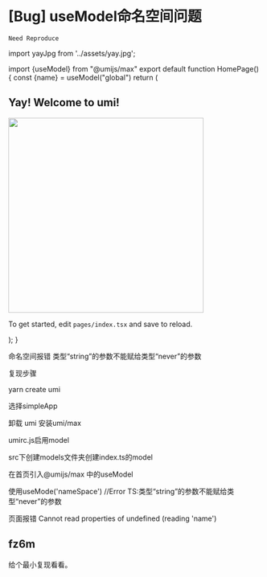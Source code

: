 # [Bug] useModel命名空间问题

`Need Reproduce`

import yayJpg from '../assets/yay.jpg';

import {useModel} from "@umijs/max"
export default function HomePage() {
const {name} = useModel("global")
return (
<div>
<h2>Yay! Welcome to umi!</h2>
<p>
<img src={yayJpg} width="388" />
</p>
<p>
To get started, edit <code>pages/index.tsx</code> and save to reload.
</p>
</div>
);
}

命名空间报错 类型“string”的参数不能赋给类型“never”的参数

复现步骤

yarn create umi

选择simpleApp

卸载 umi 安装umi/max

umirc.js启用model

src下创建models文件夹创建index.ts的model

在首页引入@umijs/max 中的useModel

使用useMode('nameSpace') //Error TS:类型“string”的参数不能赋给类型“never”的参数

页面报错 Cannot read properties of undefined (reading 'name')

## fz6m

给个最小复现看看。
